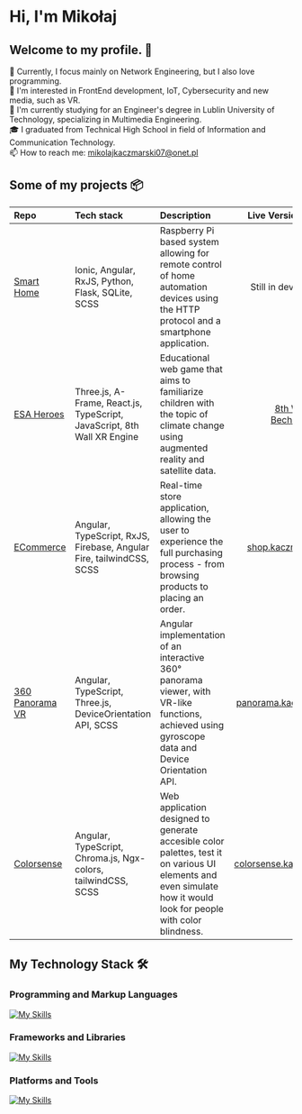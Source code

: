# Hi, I'm Mikołaj 

## Welcome to my profile. 🤝

📡 Currently, I focus mainly on Network Engineering, but I also love programming. <br>
👾 I'm  interested in FrontEnd development, IoT, Cybersecurity and new media, such as VR. <br>
🔬 I'm currently studying for an Engineer's degree in Lublin University of Technology, specializing in Multimedia Engineering. <br>
🎓 I graduated from Technical High School in field of Information and Communication Technology. <br>
📫 How to reach me: mikolajkaczmarski07@onet.pl

## Some of my projects 📦
| Repo  | Tech stack | Description | Live Version & Links |
|:---|:---|:---|:---:|
| [Smart Home](https://github.com/MKaczmarski07/smart-home) | Ionic, Angular, RxJS, Python, Flask, SQLite, SCSS  | Raspberry Pi based system allowing for remote control of home automation devices using the HTTP protocol and a smartphone application. | Still in development |
|[ESA Heroes](https://www.8thwall.com/newspacefoundation/esa-heroes/code/) | Three.js, A-Frame, React.js, TypeScript, JavaScript, 8th Wall XR Engine |  Educational web game that aims to familiarize children with the topic of climate change using augmented reality and satellite data. | [8th Wall](https://www.8thwall.com/newspacefoundation/esa-heroes) <br/> [Bechance](https://www.behance.net/gallery/186769307/ESA-Heroes)|
| [ECommerce](https://github.com/MKaczmarski07/E-Commerce) | Angular, TypeScript, RxJS, Firebase, Angular Fire, tailwindCSS, SCSS  | Real-time store application, allowing the user to experience the full purchasing process - from browsing products to placing an order.  | [shop.kaczmarski.dev](https://shop.kaczmarski.dev) |
| [360 Panorama VR](https://github.com/MKaczmarski07/360-Panorama-VR) | Angular, TypeScript, Three.js, DeviceOrientation API, SCSS  | Angular implementation of an interactive 360° panorama viewer, with VR-like functions, achieved using gyroscope data and Device Orientation API. | [panorama.kaczmarski.dev](https://panorama.kaczmarski.dev) |
| [Colorsense](https://github.com/MKaczmarski07/Colorsense) | Angular, TypeScript, Chroma.js, Ngx-colors, tailwindCSS, SCSS | Web application designed to generate accesible color palettes, test it on various UI elements and even simulate how it would look for people with color blindness. | [colorsense.kaczmarski.dev](https://colorsense.kaczmarski.dev) |


##  My Technology Stack 🛠️
### Programming and Markup Languages
[![My Skills](https://skillicons.dev/icons?i=python,ts,js,html,css)](https://skillicons.dev)

### Frameworks and Libraries
[![My Skills](https://skillicons.dev/icons?i=angular,rxjs,tailwind,threejs,scss,materialui,flask)](https://skillicons.dev)

### Platforms and Tools
[![My Skills](https://skillicons.dev/icons?i=linux,firebase,bash,raspberrypi,arduino,git,illustrator)](https://skillicons.dev)



